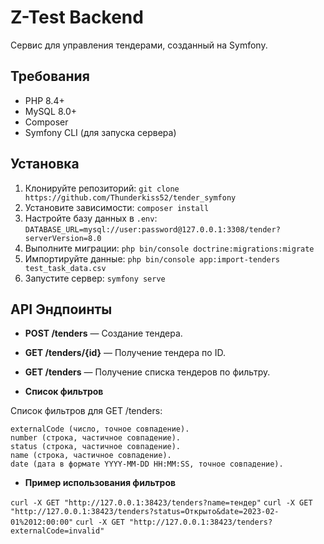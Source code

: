 # Z-Test Backend

Сервис для управления тендерами, созданный на Symfony.

## Требования
- PHP 8.4+
- MySQL 8.0+
- Composer
- Symfony CLI (для запуска сервера)

## Установка
1. Клонируйте репозиторий: `git clone https://github.com/Thunderkiss52/tender_symfony`
2. Установите зависимости: `composer install`
3. Настройте базу данных в `.env`: `DATABASE_URL=mysql://user:password@127.0.0.1:3308/tender?serverVersion=8.0`
4. Выполните миграции: `php bin/console doctrine:migrations:migrate`
5. Импортируйте данные: `php bin/console app:import-tenders test_task_data.csv`
6. Запустите сервер: `symfony serve`

## API Эндпоинты
- **POST /tenders** — Создание тендера.
- **GET /tenders/{id}** — Получение тендера по ID.
- **GET /tenders** — Получение списка тендеров по фильтру.



- **Список фильтров** 

Список фильтров для GET /tenders:

    externalCode (число, точное совпадение).
    number (строка, частичное совпадение).
    status (строка, частичное совпадение).
    name (строка, частичное совпадение).
    date (дата в формате YYYY-MM-DD HH:MM:SS, точное совпадение).

- **Пример использования фильтров**

`curl -X GET "http://127.0.0.1:38423/tenders?name=тендер"`
`curl -X GET "http://127.0.0.1:38423/tenders?status=Открыто&date=2023-02-01%2012:00:00"`
`curl -X GET "http://127.0.0.1:38423/tenders?externalCode=invalid"`

